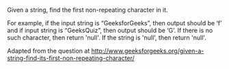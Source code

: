 Given a string, find the first non-repeating character in it.

For example, if the input string is “GeeksforGeeks”, then output should be ‘f’ and if input string is “GeeksQuiz”, then output should be ‘G’.
If there is no such character, then return 'null'.
If the string is 'null', then return 'null'.

Adapted from the question at http://www.geeksforgeeks.org/given-a-string-find-its-first-non-repeating-character/

